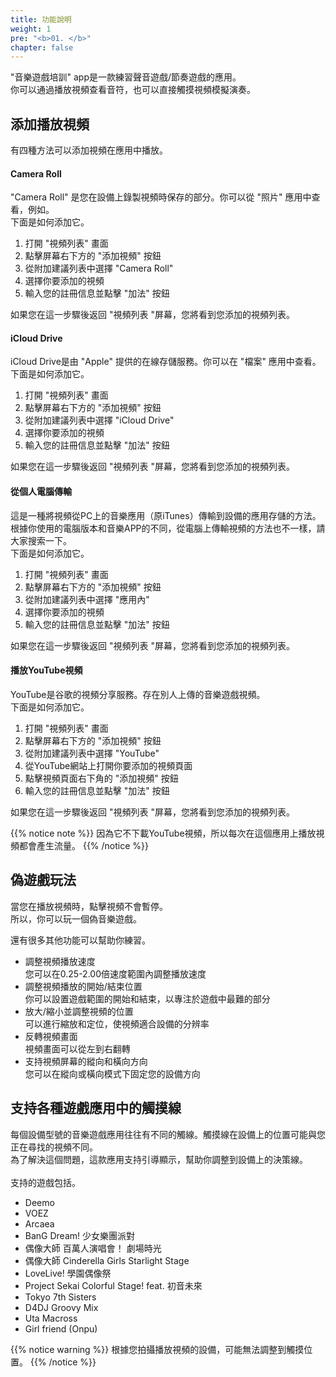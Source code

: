 ```yaml
---
title: 功能說明
weight: 1
pre: "<b>01. </b>"
chapter: false
---
```


"音樂遊戲培訓" app是一款練習聲音遊戲/節奏遊戲的應用。<br>
你可以通過播放視頻查看音符，也可以直接觸摸視頻模擬演奏。

## 添加播放視頻

有四種方法可以添加視頻在應用中播放。

#### Camera Roll

"Camera Roll" 是您在設備上錄製視頻時保存的部分。你可以從 "照片" 應用中查看，例如。<br>
下面是如何添加它。

1. 打開 "視頻列表" 畫面
2. 點擊屏幕右下方的 "添加視頻" 按鈕
3. 從附加建議列表中選擇 "Camera Roll"
4. 選擇你要添加的視頻
5. 輸入您的註冊信息並點擊 "加法" 按鈕

如果您在這一步驟後返回 "視頻列表 "屏幕，您將看到您添加的視頻列表。

#### iCloud Drive

iCloud Drive是由 "Apple" 提供的在線存儲服務。你可以在 "檔案" 應用中查看。<br>
下面是如何添加它。

1. 打開 "視頻列表" 畫面
2. 點擊屏幕右下方的 "添加視頻" 按鈕
3. 從附加建議列表中選擇 "iCloud Drive"
4. 選擇你要添加的視頻
5. 輸入您的註冊信息並點擊 "加法" 按鈕

如果您在這一步驟後返回 "視頻列表 "屏幕，您將看到您添加的視頻列表。

#### 從個人電腦傳輸

這是一種將視頻從PC上的音樂應用（原iTunes）傳輸到設備的應用存儲的方法。<br>
根據你使用的電腦版本和音樂APP的不同，從電腦上傳輸視頻的方法也不一樣，請大家搜索一下。<br>
下面是如何添加它。

1. 打開 "視頻列表" 畫面
2. 點擊屏幕右下方的 "添加視頻" 按鈕
3. 從附加建議列表中選擇 "應用內"
4. 選擇你要添加的視頻
5. 輸入您的註冊信息並點擊 "加法" 按鈕

如果您在這一步驟後返回 "視頻列表 "屏幕，您將看到您添加的視頻列表。

#### 播放YouTube視頻

YouTube是谷歌的視頻分享服務。存在別人上傳的音樂遊戲視頻。<br>
下面是如何添加它。

1. 打開 "視頻列表" 畫面
2. 點擊屏幕右下方的 "添加視頻" 按鈕
3. 從附加建議列表中選擇 "YouTube"
4. 從YouTube網站上打開你要添加的視頻頁面
5. 點擊視頻頁面右下角的 "添加視頻" 按鈕
6. 輸入您的註冊信息並點擊 "加法" 按鈕

如果您在這一步驟後返回 "視頻列表 "屏幕，您將看到您添加的視頻列表。

{{% notice note %}}
因為它不下載YouTube視頻，所以每次在這個應用上播放視頻都會產生流量。
{{% /notice %}}


## 偽遊戲玩法

當您在播放視頻時，點擊視頻不會暫停。<br>
所以，你可以玩一個偽音樂遊戲。<br>

還有很多其他功能可以幫助你練習。

- 調整視頻播放速度<br>您可以在0.25-2.00倍速度範圍內調整播放速度
- 調整視頻播放的開始/結束位置<br>你可以設置遊戲範圍的開始和結束，以專注於遊戲中最難的部分
- 放大/縮小並調整視頻的位置<br>可以進行縮放和定位，使視頻適合設備的分辨率
- 反轉視頻畫面<br>視頻畫面可以從左到右翻轉
- 支持視頻屏幕的縱向和橫向方向<br>您可以在縱向或橫向模式下固定您的設備方向

## 支持各種遊戲應用中的觸摸線

每個設備型號的音樂遊戲應用往往有不同的觸線。觸摸線在設備上的位置可能與您正在尋找的視頻不同。<br>
為了解決這個問題，這款應用支持引導顯示，幫助你調整到設備上的決策線。<br><br>
支持的遊戲包括。<br>

- Deemo
- VOEZ
- Arcaea
- BanG Dream! 少女樂團派對
- 偶像大師 百萬人演唱會！ 劇場時光
- 偶像大師 Cinderella Girls Starlight Stage
- LoveLive! 學園偶像祭
- Project Sekai Colorful Stage! feat. 初音未來
- Tokyo 7th Sisters
- D4DJ Groovy Mix
- Uta Macross
- Girl friend (Onpu)

{{% notice warning %}}
根據您拍攝播放視頻的設備，可能無法調整到觸摸位置。
{{% /notice %}}
